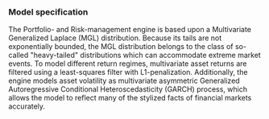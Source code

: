 ### Model specification <a name="specification"/>

The Portfolio- and Risk-management engine is based upon a Multivariate Generalized Laplace (MGL) distribution. Because its tails are not exponentially bounded, the MGL distribution belongs to the class of so-called "heavy-tailed" distributions which can accommodate extreme market events. To model different return regimes, multivariate asset returns are filtered using a least-squares filter with L1-penalization. Additionally, the engine models asset volatility as multivariate asymmetric Generalized Autoregressive Conditional Heteroscedasticity (GARCH) process, which allows the model to reflect many of the stylized facts of financial markets accurately.
